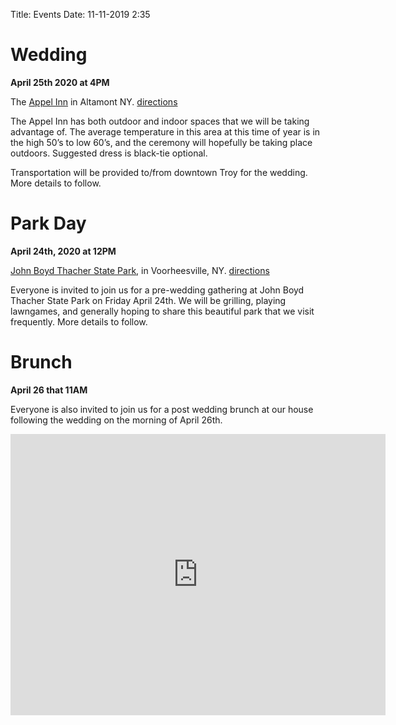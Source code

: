 Title: Events
Date: 11-11-2019 2:35

# Wedding
**April 25th 2020 at 4PM**

The [Appel Inn](https://www.appelinn.com) in Altamont NY. [directions](https://goo.gl/maps/bk7ZXH2gUgS9zXUPA)

The Appel Inn has both outdoor and indoor spaces that we will be taking advantage of.
The average temperature in this area at this time of year is in the high 50’s to low 60’s, 
and the ceremony will hopefully be taking place outdoors. Suggested dress is black-tie optional.

Transportation will be provided to/from downtown Troy for the wedding. More details to follow.


# Park Day
**April 24th, 2020 at 12PM**

[John Boyd Thacher State Park](https://parks.ny.gov/parks/128/), in Voorheesville, NY. [directions](https://goo.gl/maps/N3Pr4RdRTpGc4wU99)

Everyone is invited to join us for a pre-wedding gathering at John Boyd Thacher State 
Park on Friday April 24th. We will be grilling, playing lawngames, and generally hoping 
to share this beautiful park that we visit frequently. More details to follow.

# Brunch
**April 26 that 11AM**

Everyone is also invited to join us for a post wedding
brunch at our house following the wedding on the morning of April 26th.

<iframe src="https://www.google.com/maps/embed?pb=!1m18!1m12!1m3!1d2929.9335371840175!2d-73.67616434860913!3d42.747458379060504!2m3!1f0!2f0!3f0!3m2!1i1024!2i768!4f13.1!3m3!1m2!1s0x89de0f94d4f7b1c3%3A0x96039d1ee429307a!2s1%20Frear%20Ave%2C%20Troy%2C%20NY%2012180!5e0!3m2!1sen!2sus!4v1573597965873!5m2!1sen!2sus" width="600" height="450" frameborder="0" style="border:0;" allowfullscreen=""></iframe>


